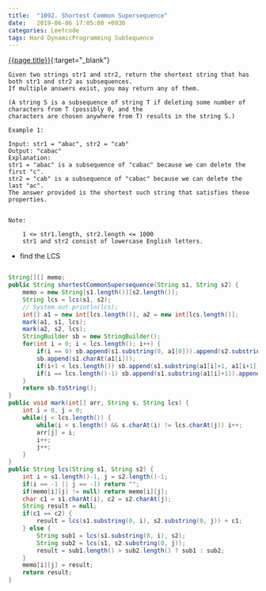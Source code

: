 ```yaml
---
title:  "1092. Shortest Common Supersequence"
date:   2019-06-06 17:05:00 +0930
categories: Leetcode
tags: Hard DynamicProgramming SubSequence
---
```


[{{page.title}}](https://leetcode.com/problems/shortest-common-supersequence/){:target="_blank"}


    Given two strings str1 and str2, return the shortest string that has both str1 and str2 as subsequences.
    If multiple answers exist, you may return any of them.

    (A string S is a subsequence of string T if deleting some number of characters from T (possibly 0, and the
    characters are chosen anywhere from T) results in the string S.)

    Example 1:

    Input: str1 = "abac", str2 = "cab"
    Output: "cabac"
    Explanation:
    str1 = "abac" is a subsequence of "cabac" because we can delete the first "c".
    str2 = "cab" is a subsequence of "cabac" because we can delete the last "ac".
    The answer provided is the shortest such string that satisfies these properties.


    Note:

        1 <= str1.length, str2.length <= 1000
        str1 and str2 consist of lowercase English letters.


* find the LCS

```java

String[][] memo;
public String shortestCommonSupersequence(String s1, String s2) {
    memo = new String[s1.length()][s2.length()];
    String lcs = lcs(s1, s2);
    // System.out.println(lcs);
    int[] a1 = new int[lcs.length()], a2 = new int[lcs.length()];
    mark(a1, s1, lcs);
    mark(a2, s2, lcs);
    StringBuilder sb = new StringBuilder();
    for(int i = 0; i < lcs.length(); i++) {
        if(i == 0) sb.append(s1.substring(0, a1[0])).append(s2.substring(0, a2[0]));
        sb.append(s1.charAt(a1[i]));
        if(i+1 < lcs.length()) sb.append(s1.substring(a1[i]+1, a1[i+1])).append(s2.substring(a2[i]+1, a2[i+1]));
        if(i == lcs.length()-1) sb.append(s1.substring(a1[i]+1)).append(s2.substring(a2[i]+1));
    }
    return sb.toString();
}
public void mark(int[] arr, String s, String lcs) {
    int i = 0, j = 0;
    while(j < lcs.length()) {
        while(i < s.length() && s.charAt(i) != lcs.charAt(j)) i++;
        arr[j] = i;
        i++;
        j++;
    }
}
public String lcs(String s1, String s2) {
    int i = s1.length()-1, j = s2.length()-1;
    if(i == -1 || j == -1) return "";
    if(memo[i][j] != null) return memo[i][j];
    char c1 = s1.charAt(i), c2 = s2.charAt(j);
    String result = null;
    if(c1 == c2) {
        result = lcs(s1.substring(0, i), s2.substring(0, j)) + c1;
    } else {
        String sub1 = lcs(s1.substring(0, i), s2);
        String sub2 = lcs(s1, s2.substring(0, j));
        result = sub1.length() > sub2.length() ? sub1 : sub2;
    }
    memo[i][j] = result;
    return result;
}
```
